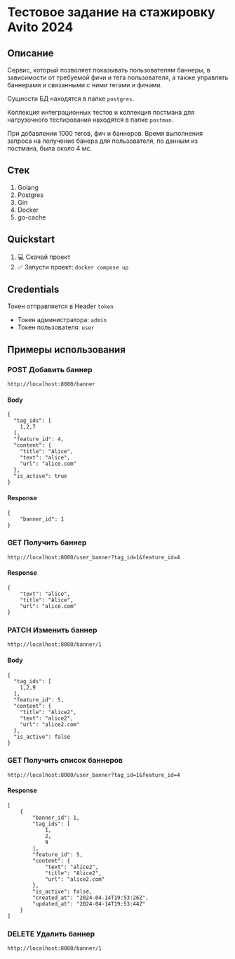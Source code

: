 # Тестовое задание на стажировку Avito 2024

## Описание
Сервис, который позволяет показывать пользователям баннеры, в зависимости от требуемой фичи и тега пользователя, а также управлять баннерами и связанными с ними тегами и фичами.

Сущности БД находятся в папке `postgres`.

Коллекция интеграционных тестов и коллекция постмана для нагрузочного тестирования находятся в папке `postman`.

При добавлении 1000 тегов, фич и баннеров. Время выполнения запроса на получение банера для пользователя, по данным из постмана, была около 4 мс.


## Стек
1. Golang
2. Postgres
3. Gin
4. Docker
5. go-cache

## Quickstart
1. 💻 Скачай проект
2. ✅ Запусти проект: `docker compose up`

## Credentials
Токен отправляется в Header `token`

- Токен администратора: `admin`
- Токен пользователя: `user`

## Примеры использования

### POST Добавить баннер
`http://localhost:8080/banner`
#### Body
```
{
  "tag_ids": [
    1,2,7
  ],
  "feature_id": 4,
  "content": {
    "title": "Alice",
    "text": "alice",
    "url": "alice.com"
  },
  "is_active": true
}
```

#### Response
```
{
    "banner_id": 1
}
```

### GET Получить баннер
`http://localhost:8080/user_banner?tag_id=1&feature_id=4`

#### Response
```
{
    "text": "alice",
    "title": "Alice",
    "url": "alice.com"
}
```

### PATCH Изменить баннер
`http://localhost:8080/banner/1`
#### Body
```
{
  "tag_ids": [
    1,2,9
  ],
  "feature_id": 5,
  "content": {
    "title": "Alice2",
    "text": "alice2",
    "url": "alice2.com"
  },
  "is_active": false
}
```

### GET Получить список баннеров
`http://localhost:8080/user_banner?tag_id=1&feature_id=4`

#### Response
```
[
    {
        "banner_id": 1,
        "tag_ids": [
            1,
            2,
            9
        ],
        "feature_id": 5,
        "content": {
            "text": "alice2",
            "title": "Alice2",
            "url": "alice2.com"
        },
        "is_active": false,
        "created_at": "2024-04-14T19:53:26Z",
        "updated_at": "2024-04-14T19:53:44Z"
    }
]
```

### DELETE Удалить баннер
`http://localhost:8080/banner/1`